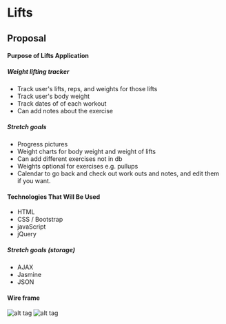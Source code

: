 # Lifts

## Proposal

#### Purpose of Lifts Application
##### Weight lifting tracker
* Track user's lifts, reps, and weights for those lifts
* Track user's body weight
* Track dates of of each workout
* Can add notes about the exercise

##### Stretch goals
* Progress pictures
* Weight charts for body weight and weight of lifts
* Can add different exercises not in db
* Weights optional for exercises e.g. pullups
* Calendar to go back and check out work outs and notes, and edit them if you want.

#### Technologies That Will Be Used
* HTML
* CSS / Bootstrap
* javaScript
* jQuery

##### Stretch goals (storage)
* AJAX
* Jasmine
* JSON

#### Wire frame
![alt tag](http://i.imgur.com/dtdR35p.jpg)
![alt tag](http://i.imgur.com/sp7ShtF.jpg)

